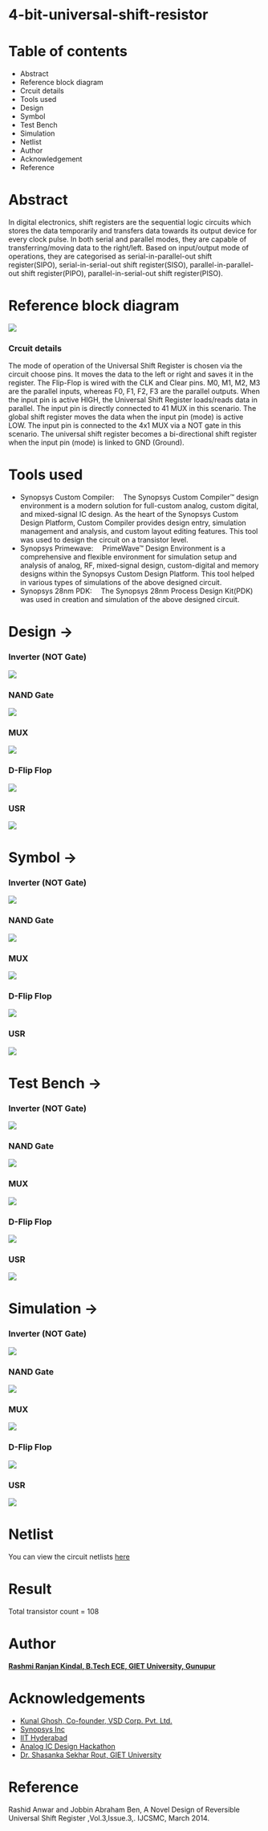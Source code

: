 # 4-bit-universal-shift-resistor
# Table of contents
<ul>
    <li>Abstract</li>
    <li>Reference block diagram</li>
    <li>Crcuit details </li>
    <li>Tools used</li>
    <li>Design</li>
    <li>Symbol</li>
    <li>Test Bench</li>
    <li>Simulation</li>
    <li>Netlist</li>
    <li>Author</li>
    <li>Acknowledgement</li>
    <li>Reference</li>   
</ul>
    
# Abstract
<p>In digital electronics, shift registers are the sequential logic circuits which stores the data temporarily and transfers
data towards its output device for every clock pulse. In both serial
and parallel modes, they are capable of transferring/moving
data to the right/left. Based on input/output mode of operations,
they are categorised as serial-in-parallel-out shift register(SIPO),
serial-in-serial-out shift register(SISO), parallel-in-parallel-out
shift register(PIPO), parallel-in-serial-out shift register(PISO).</p>

# Reference block diagram
<img src="https://github.com/My1id/4-bit-universal-shift-resistor/blob/main/Design/Screenshot%20(32).png"  /> 

### Crcuit details 
<p>
    The mode of operation of the Universal Shift Register is
    chosen via the circuit choose pins. It moves the data to the
    left or right and saves it in the register. The Flip-Flop is wired
    with the CLK and Clear pins. M0, M1, M2, M3 are the parallel
    inputs, whereas F0, F1, F2, F3 are the parallel outputs. When
    the input pin is active HIGH, the Universal Shift Register
    loads/reads data in parallel. The input pin is directly connected
    to 41 MUX in this scenario. The global shift register moves
    the data when the input pin (mode) is active LOW. The input
    pin is connected to the 4x1 MUX via a NOT gate in this
    scenario. The universal shift register becomes a bi-directional
    shift register when the input pin (mode) is linked to GND
    (Ground).
</p>

# Tools used 

- Synopsys Custom Compiler:  The Synopsys Custom Compiler™ design environment is a modern solution for full-custom analog, custom digital, and mixed-signal IC design. As the heart of the Synopsys Custom Design Platform, Custom Compiler provides design entry, simulation management and analysis, and custom layout editing features. This tool was used to design the circuit on a transistor level.
- Synopsys Primewave:  PrimeWave™ Design Environment is a comprehensive and flexible environment for simulation setup and analysis of analog, RF, mixed-signal design, custom-digital and memory designs within the Synopsys Custom Design Platform. This tool helped in various types of simulations of the above designed circuit.
- Synopsys 28nm PDK:  The Synopsys 28nm Process Design Kit(PDK) was used in creation and simulation of the above designed circuit.

# Design &rarr;

### Inverter (NOT Gate)

<img src="https://github.com/My1id/4-bit-universal-shift-resistor/blob/main/Design/NOT_Design.png" />

### NAND Gate

<img src="https://github.com/My1id/4-bit-universal-shift-resistor/blob/main/Design/NAND_Design.png" />

### MUX

<img src="https://github.com/My1id/4-bit-universal-shift-resistor/blob/main/Design/MUX_Design.png" />

### D-Flip Flop

<img src="https://github.com/My1id/4-bit-universal-shift-resistor/blob/main/Design/D_Flip_Flop_Design.png" />

### USR

<img src="https://github.com/My1id/4-bit-universal-shift-resistor/blob/main/Design/USR_Design.png" />

# Symbol &rarr;

### Inverter (NOT Gate)

<img src="https://github.com/My1id/4-bit-universal-shift-resistor/blob/main/Design/NOT_Symbol.png" />

### NAND Gate

<img src="https://github.com/My1id/4-bit-universal-shift-resistor/blob/main/Design/NAND_Symbol.png" />

### MUX

<img src="https://github.com/My1id/4-bit-universal-shift-resistor/blob/main/Design/MUX_Symbol.png" />

### D-Flip Flop

<img src="https://github.com/My1id/4-bit-universal-shift-resistor/blob/main/Design/D_Flip_Flop_Symbol.png" />

### USR

<img src="https://github.com/My1id/4-bit-universal-shift-resistor/blob/main/Design/USR_Symbol.png" />

# Test Bench &rarr;

### Inverter (NOT Gate)

<img src="https://github.com/My1id/4-bit-universal-shift-resistor/blob/main/Design/NOT_TB.png" />

### NAND Gate

<img src="https://github.com/My1id/4-bit-universal-shift-resistor/blob/main/Design/NAND_TB.png" />

### MUX

<img src="https://github.com/My1id/4-bit-universal-shift-resistor/blob/main/Design/MUX_Design_TB.png" />

### D-Flip Flop

<img src="https://github.com/My1id/4-bit-universal-shift-resistor/blob/main/Design/D_Flip_Flip_TB.png" />

### USR

<img src="https://github.com/My1id/4-bit-universal-shift-resistor/blob/main/Design/USR_Design_TB.png" />

# Simulation &rarr;

### Inverter (NOT Gate)

<img src="https://github.com/My1id/4-bit-universal-shift-resistor/blob/main/Design/NOT_Waveform.png" />

### NAND Gate

<img src="https://github.com/My1id/4-bit-universal-shift-resistor/blob/main/Design/NAND_Waveform.png" />

### MUX

<img src="https://github.com/My1id/4-bit-universal-shift-resistor/blob/main/Design/MUX_Waveform.png" />

### D-Flip Flop

<img src="https://github.com/My1id/4-bit-universal-shift-resistor/blob/main/Design/D_Flip_Flop_Waveform.png" />

### USR

<img src="https://github.com/My1id/4-bit-universal-shift-resistor/blob/main/Design/USR_Waveform.png" />

# Netlist
You can view the circuit netlists [here](https://github.com/Rashmi-kindal/4-bit-universal-shift-resistor/tree/main/Netlist)

# Result

Total transistor count = 108

# Author
<b> <a  target="_blank" href="https://www.linkedin.com/in/rashmi-ranjan-kindal-436744210/" > Rashmi Ranjan Kindal, B.Tech ECE, GIET University, Gunupur</a> </b>

# Acknowledgements

- [Kunal Ghosh, Co-founder, VSD Corp. Pvt. Ltd.](https://www.linkedin.com/in/kunal-ghosh-vlsisystemdesign-com-28084836/)
- [Synopsys Inc](https://www.synopsys.com/)
- [IIT Hyderabad](https://iith.ac.in/)
- [Analog IC Design Hackathon](https://www.iith.ac.in/events/2022/02/15/Cloud-Based-Analog-IC-Design-Hackathon/)
- [Dr. Shasanka Sekhar Rout, GIET University](https://www.linkedin.com/in/dr-shasanka-sekhar-rout-3a572b111/)

# Reference
Rashid Anwar and Jobbin Abraham Ben, A Novel Design of Reversible
Universal Shift Register ,Vol.3,Issue.3,. IJCSMC, March 2014.

